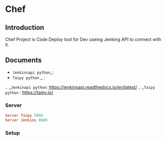 # Chef

## Introduction

Chef Project is Code Deploy tool for Dev useing Jenking API to connect with it.

## Documents

- `Jenkinsapi python`_:
- `Taipy python` _ :

.. _`Jenkinapi python`: https://jenkinsapi.readthedocs.io/en/latest/
.. _`Taipy python` : https://taipy.io/

### Server
```ruby
Server Taipy 5000
Server Jenkins 8080


```


### Setup
